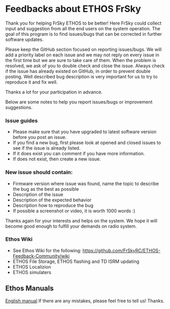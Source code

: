 # Feedbacks about ETHOS FrSky 

Thank you for helping FrSky ETHOS to be better! Here FrSky could collect input and suggestion from all the end users on the system operation. The goal of this program is to find issues/bugs that can be corrected in further software updates.

Please keep the GitHub section focused on reporting issues/bugs. We will add a priority label on each issue and we may not reply on every issue in the first time but we are sure to take care of them. When the problem is resolved, we ask of you to double check and close the issue. Always check if the issue has already existed on GitHub, in order to prevent 
double posting. Well described bug description is very important for us to try to reproduce it and fix well. 

Thanks a lot for your participation in advance.

Below are some notes to help you report issues/bugs or improvement suggestions. 

### Issue guides
* Please make sure that you have upgraded to latest software version before you post an issue. 
* If you find a new bug, first please look at opened and closed issues to see if the issue is already listed.
* If it does exist you can comment if you have more information. 
* If does not exist, then create a new issue. 

### New issue should contain:
* Firmware version where issue was found, name the topic to describe the bug as the best as possible 
* Description of the issue 
* Description of the expected behavior
* Description how to reproduce the bug
* If possible a screenshot or video, it is worth 1000 words :) 

Thanks again for your interests and helps on the system.
We hope it will become good enough to fulfill your demands on radio system.

### Ethos Wiki
* See Ethos Wiki for the following: https://github.com/FrSkyRC/ETHOS-Feedback-Community/wiki
* ETHOS File Storage, ETHOS flashing and TD ISRM updating 
* ETHOS Localizion 
* ETHOS simulaters

## Ethos Manuals
[English manual](https://github.com/FrSkyRC/ETHOS-Feedback-Community/raw/main/X20%20and%20Ethos%20User%20Manual_1.0.11_rev18.pdf)
If there are any mistakes, please feel free to tell us!
Thanks.


